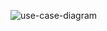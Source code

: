![use-case-diagram](https://github.com/user-attachments/assets/587b1d93-90a9-4fda-ba60-3e5b15f2d85a)

